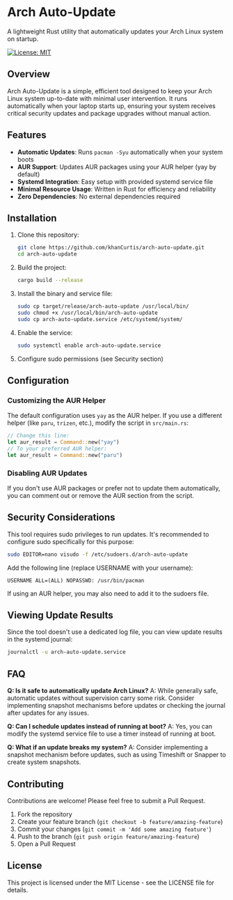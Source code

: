 # Arch Auto-Update

A lightweight Rust utility that automatically updates your Arch Linux system on startup.

[![License: MIT](https://img.shields.io/badge/License-MIT-yellow.svg)](https://opensource.org/licenses/MIT)

## Overview

Arch Auto-Update is a simple, efficient tool designed to keep your Arch Linux system up-to-date with minimal user intervention. It runs automatically when your laptop starts up, ensuring your system receives critical security updates and package upgrades without manual action.

## Features

- **Automatic Updates**: Runs `pacman -Syu` automatically when your system boots
- **AUR Support**: Updates AUR packages using your AUR helper (yay by default)
- **Systemd Integration**: Easy setup with provided systemd service file
- **Minimal Resource Usage**: Written in Rust for efficiency and reliability
- **Zero Dependencies**: No external dependencies required

## Installation

1. Clone this repository:
   ```bash
   git clone https://github.com/khanCurtis/arch-auto-update.git
   cd arch-auto-update
   ```

2. Build the project:
   ```bash
   cargo build --release
   ```

3. Install the binary and service file:
   ```bash
   sudo cp target/release/arch-auto-update /usr/local/bin/
   sudo chmod +x /usr/local/bin/arch-auto-update
   sudo cp arch-auto-update.service /etc/systemd/system/
   ```

4. Enable the service:
   ```bash
   sudo systemctl enable arch-auto-update.service
   ```

5. Configure sudo permissions (see Security section)

## Configuration

### Customizing the AUR Helper

The default configuration uses `yay` as the AUR helper. If you use a different helper (like `paru`, `trizen`, etc.), modify the script in `src/main.rs`:

```rust
// Change this line:
let aur_result = Command::new("yay")
// To your preferred AUR helper:
let aur_result = Command::new("paru")
```

### Disabling AUR Updates

If you don't use AUR packages or prefer not to update them automatically, you can comment out or remove the AUR section from the script.

## Security Considerations

This tool requires sudo privileges to run updates. It's recommended to configure sudo specifically for this purpose:

```bash
sudo EDITOR=nano visudo -f /etc/sudoers.d/arch-auto-update
```

Add the following line (replace USERNAME with your username):
```
USERNAME ALL=(ALL) NOPASSWD: /usr/bin/pacman
```

If using an AUR helper, you may also need to add it to the sudoers file.

## Viewing Update Results

Since the tool doesn't use a dedicated log file, you can view update results in the systemd journal:

```bash
journalctl -u arch-auto-update.service
```

## FAQ

**Q: Is it safe to automatically update Arch Linux?**
A: While generally safe, automatic updates without supervision carry some risk. Consider implementing snapshot mechanisms before updates or checking the journal after updates for any issues.

**Q: Can I schedule updates instead of running at boot?**
A: Yes, you can modify the systemd service file to use a timer instead of running at boot.

**Q: What if an update breaks my system?**
A: Consider implementing a snapshot mechanism before updates, such as using Timeshift or Snapper to create system snapshots.

## Contributing

Contributions are welcome! Please feel free to submit a Pull Request.

1. Fork the repository
2. Create your feature branch (`git checkout -b feature/amazing-feature`)
3. Commit your changes (`git commit -m 'Add some amazing feature'`)
4. Push to the branch (`git push origin feature/amazing-feature`)
5. Open a Pull Request

## License

This project is licensed under the MIT License - see the LICENSE file for details.
